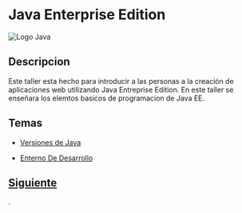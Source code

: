 
# Java Enterprise Edition

![Logo Java](https://sdtimes.com/wp-content/uploads/2017/08/javaee1.png)

## Descripcion

Este taller esta hecho para introducir a las personas a la creación de aplicaciones web utilizando Java Entreprise Edition.
En este taller se enseñara los elemtos basicos de programacion de Java EE.

## Temas
* [Versiones de Java](/EjemploGit/JAVAEE/page2.md)

* [Enterno De Desarrollo](/EjemploGit/JAVAEE/page3.md)


## [Siguiente](page2.md)

.
